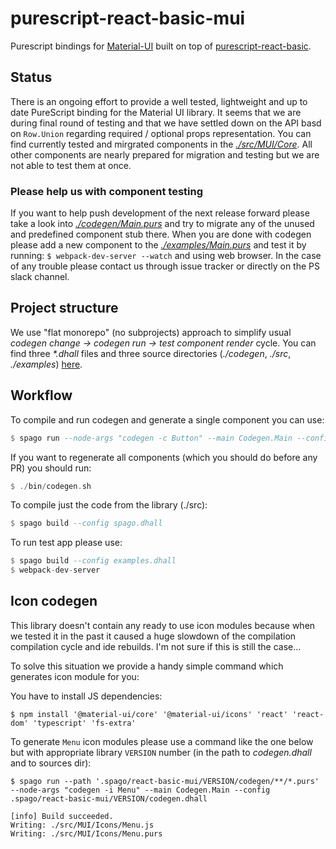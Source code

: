 # purescript-react-basic-mui

Purescript bindings for [Material-UI](https://material-ui.com/) built on top of [purescript-react-basic](https://github.com/lumihq/purescript-react-basic).

## Status

There is an ongoing effort to provide a well tested, lightweight and up to date PureScript binding for the Material UI library. It seems that we are during final round of testing and that we have settled down on the API basd on `Row.Union` regarding required / optional props representation.
You can find currently tested and mirgrated components in the [_./src/MUI/Core_](./src/MUI/Core). All other components are nearly prepared for migration and testing but we are not able to test them at once.

### Please help us with component testing

If you want to help push development of the next release forward please take a look into [_./codegen/Main.purs_](./codegen/Main.purs) and try to migrate any of the unused and predefined component stub there. When you are done with codegen please add a new component to the [_./examples/Main.purs_](./examples/Main.purs) and test it by running: `$ webpack-dev-server --watch` and using web browser.
In the case of any trouble please contact us through issue tracker or directly on the PS slack channel.

## Project structure

We use "flat monorepo" (no subprojects) approach to simplify usual _codegen change -> codegen run -> test component render_ cycle. You can find three _*.dhall_ files and three source directories (_./codegen_, _./src_, _./examples_) [here](./).

## Workflow

To compile and run codegen and generate a single component you can use:

```purescript
$ spago run --node-args "codegen -c Button" --main Codegen.Main --config codegen.dhall
```

If you want to regenerate all components (which you should do before any PR) you should run:

```purescript
$ ./bin/codegen.sh
```

To compile just the code from the library (./src):

```purescript
$ spago build --config spago.dhall
```

To run test app please use:

```purescript
$ spago build --config examples.dhall
$ webpack-dev-server
```

## Icon codegen

This library doesn't contain any ready to use icon modules because when we tested it in the past it caused a huge slowdown of the compilation compilation cycle and ide rebuilds. I'm not sure if this is still the case...

To solve this situation we provide a handy simple command which generates icon module for you:

You have to install JS dependencies:

```
$ npm install '@material-ui/core' '@material-ui/icons' 'react' 'react-dom' 'typescript' 'fs-extra'
```

To generate `Menu` icon modules please use a command like the one below but with appropriate library `VERSION` number (in the path to _codegen.dhall_ and to sources dir):

```
$ spago run --path '.spago/react-basic-mui/VERSION/codegen/**/*.purs' --node-args "codegen -i Menu" --main Codegen.Main --config .spago/react-basic-mui/VERSION/codegen.dhall

[info] Build succeeded.
Writing: ./src/MUI/Icons/Menu.js
Writing: ./src/MUI/Icons/Menu.purs
```
